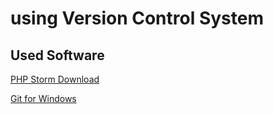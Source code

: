 # using Version Control System

## Used Software

[PHP Storm Download](https://www.jetbrains.com/phpstorm/download/#section=windows)

[Git for Windows](https://gitforwindows.org/)
